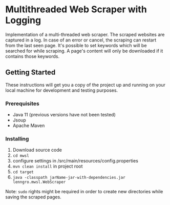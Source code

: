 # Multithreaded Web Scraper with Logging

Implementation of a multi-threaded web scraper. The scraped websites are captured in a log. In case of an error or cancel, the scraping can restart from the last seen page. It's possible to set keywords which will be searched for while scraping. A page's content will only be downloaded if it contains those keywords.

## Getting Started

These instructions will get you a copy of the project up and running on your local machine for development and testing purposes.

### Prerequisites

- Java 11 (previous versions have not been tested)
- Jsoup
- Apache Maven

### Installing

1. Download source code
2. `cd mwsl`
3. configure settings in /src/main/resources/config.properties
4. `mvn clean install` in project root
5. `cd target`
6. `java -classpath jarName-jar-with-dependencies.jar lenngro.mwsl.WebScraper`

Note: `sudo` rights might be required in order to create new directories while saving the scraped pages.
